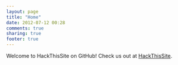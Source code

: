 ```yaml
---
layout: page
title: "Home"
date: 2012-07-12 00:28
comments: true
sharing: true
footer: true
---
```


Welcome to HackThisSite on GitHub!
Check us out at [HackThisSite](https://hackthissite.org).
